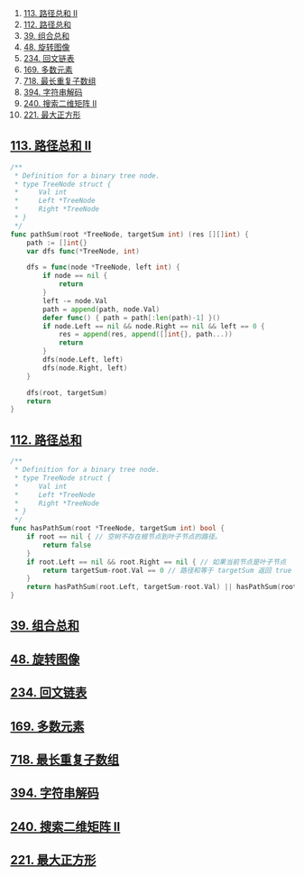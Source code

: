 
1. [113. 路径总和 II](#113-路径总和-ii)
2. [112. 路径总和](#112-路径总和)
3. [39. 组合总和](#39-组合总和)
4. [48. 旋转图像](#48-旋转图像)
5. [234. 回文链表](#234-回文链表)
6. [169. 多数元素](#169-多数元素)
7. [718. 最长重复子数组](#718-最长重复子数组)
8. [394. 字符串解码](#394-字符串解码)
9. [240. 搜索二维矩阵 II](#240-搜索二维矩阵-ii)
10. [221. 最大正方形](#221-最大正方形)



## [113. 路径总和 II](https://leetcode-cn.com/problems/path-sum-ii/)

```go
/**
 * Definition for a binary tree node.
 * type TreeNode struct {
 *     Val int
 *     Left *TreeNode
 *     Right *TreeNode
 * }
 */
func pathSum(root *TreeNode, targetSum int) (res [][]int) {
	path := []int{}
	var dfs func(*TreeNode, int)

	dfs = func(node *TreeNode, left int) {
		if node == nil {
			return
		}
		left -= node.Val
		path = append(path, node.Val)
		defer func() { path = path[:len(path)-1] }()
		if node.Left == nil && node.Right == nil && left == 0 {
			res = append(res, append([]int{}, path...))
			return
		}
		dfs(node.Left, left)
		dfs(node.Right, left)
	}

	dfs(root, targetSum)
	return
}
```

## [112. 路径总和](https://leetcode-cn.com/problems/path-sum/)

```go
/**
 * Definition for a binary tree node.
 * type TreeNode struct {
 *     Val int
 *     Left *TreeNode
 *     Right *TreeNode
 * }
 */
func hasPathSum(root *TreeNode, targetSum int) bool {
	if root == nil { // 空树不存在根节点到叶子节点的路径。
		return false
	}
	if root.Left == nil && root.Right == nil { // 如果当前节点是叶子节点
		return targetSum-root.Val == 0 // 路径和等于 targetSum 返回 true
	}
	return hasPathSum(root.Left, targetSum-root.Val) || hasPathSum(root.Right, targetSum-root.Val)
}
```




## [39. 组合总和](https://leetcode.cn/problems/combination-sum/)

## [48. 旋转图像](https://leetcode-cn.com/problems/rotate-image/)

## [234. 回文链表](https://leetcode-cn.com/problems/palindrome-linked-list/)



## [169. 多数元素](https://leetcode.cn/problems/majority-element/)

## [718. 最长重复子数组](https://leetcode-cn.com/problems/maximum-length-of-repeated-subarray/)

## [394. 字符串解码](https://leetcode.cn/problems/decode-string/)

## [240. 搜索二维矩阵 II](https://leetcode.cn/problems/search-a-2d-matrix-ii/)


## [221. 最大正方形](https://leetcode.cn/problems/maximal-square/)





